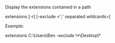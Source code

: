 Display the extensions contained in a path

extensions <path> [-r] [-exclude <';' separated wildcards>]

Example:

extensions C:\Users\Ben -exclude !*\Desktop\\\*
